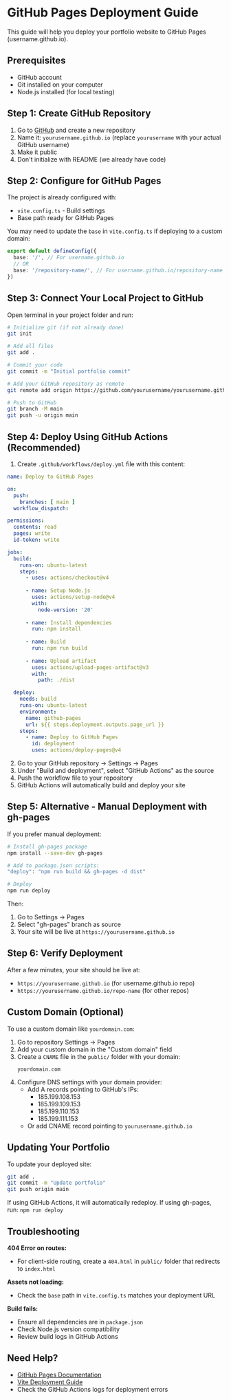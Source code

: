 # GitHub Pages Deployment Guide

This guide will help you deploy your portfolio website to GitHub Pages (username.github.io).

## Prerequisites
- GitHub account
- Git installed on your computer
- Node.js installed (for local testing)

## Step 1: Create GitHub Repository

1. Go to [GitHub](https://github.com) and create a new repository
2. Name it: `yourusername.github.io` (replace `yourusername` with your actual GitHub username)
3. Make it public
4. Don't initialize with README (we already have code)

## Step 2: Configure for GitHub Pages

The project is already configured with:
- `vite.config.ts` - Build settings
- Base path ready for GitHub Pages

You may need to update the `base` in `vite.config.ts` if deploying to a custom domain:

```typescript
export default defineConfig({
  base: '/', // For username.github.io
  // OR
  base: '/repository-name/', // For username.github.io/repository-name
})
```

## Step 3: Connect Your Local Project to GitHub

Open terminal in your project folder and run:

```bash
# Initialize git (if not already done)
git init

# Add all files
git add .

# Commit your code
git commit -m "Initial portfolio commit"

# Add your GitHub repository as remote
git remote add origin https://github.com/yourusername/yourusername.github.io.git

# Push to GitHub
git branch -M main
git push -u origin main
```

## Step 4: Deploy Using GitHub Actions (Recommended)

1. Create `.github/workflows/deploy.yml` file with this content:

```yaml
name: Deploy to GitHub Pages

on:
  push:
    branches: [ main ]
  workflow_dispatch:

permissions:
  contents: read
  pages: write
  id-token: write

jobs:
  build:
    runs-on: ubuntu-latest
    steps:
      - uses: actions/checkout@v4
      
      - name: Setup Node.js
        uses: actions/setup-node@v4
        with:
          node-version: '20'
          
      - name: Install dependencies
        run: npm install
        
      - name: Build
        run: npm run build
        
      - name: Upload artifact
        uses: actions/upload-pages-artifact@v3
        with:
          path: ./dist

  deploy:
    needs: build
    runs-on: ubuntu-latest
    environment:
      name: github-pages
      url: ${{ steps.deployment.outputs.page_url }}
    steps:
      - name: Deploy to GitHub Pages
        id: deployment
        uses: actions/deploy-pages@v4
```

2. Go to your GitHub repository → Settings → Pages
3. Under "Build and deployment", select "GitHub Actions" as the source
4. Push the workflow file to your repository
5. GitHub Actions will automatically build and deploy your site

## Step 5: Alternative - Manual Deployment with gh-pages

If you prefer manual deployment:

```bash
# Install gh-pages package
npm install --save-dev gh-pages

# Add to package.json scripts:
"deploy": "npm run build && gh-pages -d dist"

# Deploy
npm run deploy
```

Then:
1. Go to Settings → Pages
2. Select "gh-pages" branch as source
3. Your site will be live at `https://yourusername.github.io`

## Step 6: Verify Deployment

After a few minutes, your site should be live at:
- `https://yourusername.github.io` (for username.github.io repo)
- `https://yourusername.github.io/repo-name` (for other repos)

## Custom Domain (Optional)

To use a custom domain like `yourdomain.com`:

1. Go to repository Settings → Pages
2. Add your custom domain in the "Custom domain" field
3. Create a `CNAME` file in the `public/` folder with your domain:
   ```
   yourdomain.com
   ```
4. Configure DNS settings with your domain provider:
   - Add A records pointing to GitHub's IPs:
     - 185.199.108.153
     - 185.199.109.153
     - 185.199.110.153
     - 185.199.111.153
   - Or add CNAME record pointing to `yourusername.github.io`

## Updating Your Portfolio

To update your deployed site:

```bash
git add .
git commit -m "Update portfolio"
git push origin main
```

If using GitHub Actions, it will automatically redeploy.
If using gh-pages, run: `npm run deploy`

## Troubleshooting

**404 Error on routes:**
- For client-side routing, create a `404.html` in `public/` folder that redirects to `index.html`

**Assets not loading:**
- Check the `base` path in `vite.config.ts` matches your deployment URL

**Build fails:**
- Ensure all dependencies are in `package.json`
- Check Node.js version compatibility
- Review build logs in GitHub Actions

## Need Help?

- [GitHub Pages Documentation](https://docs.github.com/en/pages)
- [Vite Deployment Guide](https://vitejs.dev/guide/static-deploy.html)
- Check the GitHub Actions logs for deployment errors
